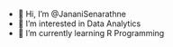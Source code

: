 - 👋 Hi, I’m @JananiSenarathne
- 👀 I’m interested in Data Analytics 
- 🌱 I’m currently learning R Programming 

<!---
JananiSenarathne/JananiSenarathne is a ✨ special ✨ repository because its `README.md` (this file) appears on your GitHub profile.
You can click the Preview link to take a look at your changes.
--->
